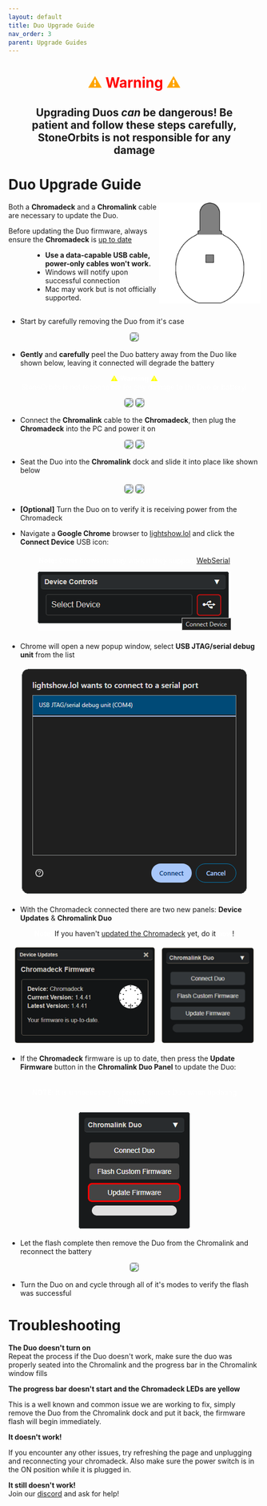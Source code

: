 ```yaml
---
layout: default
title: Duo Upgrade Guide
nav_order: 3
parent: Upgrade Guides
---
```


<div style="text-align: center; margin: 20px">
  <h1 style="color:orange;">⚠ <b style="color:red;">Warning</b> ⚠<br></h1>
  <h2>Upgrading Duos <i>can</i> be dangerous! Be patient and follow these steps carefully, StoneOrbits is not responsible for any damage</h2>
</div>

# Duo Upgrade Guide

<img src="assets/images/duo-logo-square-512.png" style="max-width: 250px; width: 40%; float: right; margin-bottom: 20px">

Both a **Chromadeck** and a **Chromalink** cable are necessary to update the Duo.

Before updating the Duo firmware, always ensure the **Chromadeck** is [up to date](chromadeck_upgrade_guide.html)

<div style="margin-left: 50px; margin-right: 50px; margin-bottom: 30px;" markdown="1">

- **Use a data-capable USB cable, power-only cables won't work.**
- Windows will notify upon successful connection
- Mac may work but is not officially supported.

</div>

 - Start by carefully removing the Duo from it's case

<div style="text-align: center; margin: 5px">
  <img style="max-width:260px;border-radius:5px;border:1px solid gray;" src="assets/images/duo-case-removal.gif">
</div>

 - **Gently** and **carefully** peel the Duo battery away from the Duo like shown below, leaving it connected will degrade the battery

<div style="text-align: center; margin: 5px">
  <p style="color:white;"><span style="color:yellow;">⚠</span> <b>Warning</b> <span style="color:yellow;">⚠</span><br>
  StoneOrbits is not responsible for any damage to the Duo or battery!</p>
  <img style="max-width:260px;border-radius:5px;border:1px solid gray;" src="assets/images/battery-removal-1.gif">
  <img style="max-width:260px;border-radius:5px;border:1px solid gray;" src="assets/images/battery-removal-2.gif">
</div>

 - Connect the **Chromalink** cable to the **Chromadeck**, then plug the **Chromadeck** into the PC and power it on
<div style="text-align: center; margin: 5px">
  <img style="max-width:260px;border-radius:5px;border:1px solid gray;" src="assets/images/connect-chromalink.gif">
  <img style="max-width:260px;border-radius:5px;border:1px solid gray;" src="assets/images/connect-chromadeck.gif">
</div>

 - Seat the Duo into the **Chromalink** dock and slide it into place like shown below

<div style="text-align: center; margin: 20px">
  <img style="max-width:260px;border-radius:5px;border:1px solid gray;" src="assets/images/insert-dock-1.gif">
  <img style="max-width:260px;border-radius:5px;border:1px solid gray;" src="assets/images/insert-dock-2.gif">
</div>

 - **[Optional]** Turn the Duo on to verify it is receiving power from the Chromadeck
 &nbsp;

 - Navigate a **Google Chrome** browser to [lightshow.lol](https://lightshow.lol) and click the **Connect Device** USB icon:

<div style="text-align: center; margin: 20px">
  <p style="color:white;"><b>Note:</b>
  Other browsers may work if they support <a href="https://developer.mozilla.org/en-US/docs/Web/API/Web_Serial_API#browser_compatibility">WebSerial</a></p>
  <img src="assets/images/connect-device.png">
</div>

 - Chrome will open a new popup window, select **USB JTAG/serial debug unit** from the list

<div style="text-align: center; margin: 20px">
  <img src="assets/images/connect-chromadeck-serialport.png">
</div>

 - With the Chromadeck connected there are two new panels: **Device Updates** & **Chromalink Duo**

 <div style="text-align: center; margin: 5px">
  <b style="color:white;">Note: </b> If you haven't <a href="chromadeck_upgrade_guide.html">updated the Chromadeck</a> yet, do it <b style="color:white;">now</b>!</p>
 
  <img style="margin:5px;max-width:280px;border-radius:5px;" src="assets/images/lightshow-lol-chromadeck-update-done.png">
  <img style="margin:5px;max-width:260px;max-height:190px;border-radius:5px;" src="assets/images/lightshow-lol-chromalink-duo-basic.png">
</div>
 
- If the **Chromadeck** firmware is up to date, then press the **Update Firmware** button in the **Chromalink Duo Panel** to update the Duo:

<div style="text-align: center; margin: 20px; display:flex; flex-direction: column; align-items: center;">
  <p style="color: white;"><b>NOTE</b>: It is unnecessary to press Connect Duo when updating Firmware!</p>
  <img src="assets/images/update-firmware-ui.png">
</div>

 - Let the flash complete then remove the Duo from the Chromalink and reconnect the battery
&nbsp; 

<div style="text-align: center; margin: 5px">
  <img style="max-width:300px;border-radius:5px;border:1px solid gray;" src="assets/images/duo-case-insertion.gif">
</div>
 
 - Turn the Duo on and cycle through all of it's modes to verify the flash was successful

# Troubleshooting

**The Duo doesn't turn on**  
Repeat the process if the Duo doesn't work, make sure the duo was properly seated into the Chromalink and the progress bar in the Chromalink window fills

**The progress bar doesn't start and the Chromadeck LEDs are yellow**  

This is a well known and common issue we are working to fix, simply remove the Duo from the Chromalink dock and put it back, the firmware flash will begin immediately.

**It doesn't work!**  

If you encounter any other issues, try refreshing the page and unplugging and reconnecting your chromadeck. Also make sure the power switch is in the ON position while it is plugged in.

**It still doesn't work!**  
Join our [discord](https://discord.gg/4R9at8S8Sn) and ask for help!